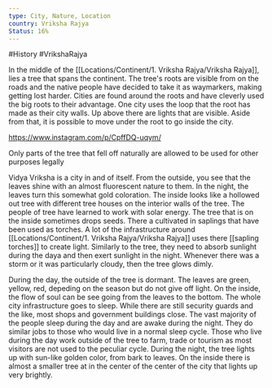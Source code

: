 ```yaml
---
type: City, Nature, Location
country: Vriksha Rajya
Status: 16%
---
```


#History  #VrikshaRajya

In the middle of the [[Locations/Continent/1. Vriksha Rajya/Vriksha Rajya]], lies a tree that spans the continent. The tree's roots are visible from on the roads and the native people have decided to take it as waymarkers, making getting lost harder. Cities are found around the roots and have cleverly used the big roots to their advantage. One city uses the loop that the root has made as their city walls. Up above there are lights that are visible. Aside from that, it is possible to move under the root to go inside the city.


https://www.instagram.com/p/CpffDQ-uqym/

Only parts of the tree that fell off naturally are allowed to be used for other purposes legally

Vidya Vriksha is a city in and of itself. From the outside, you see that the leaves shine with an almost fluorescent nature to them. In the night, the leaves turn this somewhat gold coloration. The inside looks like a hollowed out tree with different tree houses on the interior walls of the tree. The people of tree have learned to work with solar energy. The tree that is on the inside sometimes drops seeds. There a cultivated in saplings that have been used as torches. A lot of the infrastructure around [[Locations/Continent/1. Vriksha Rajya/Vriksha Rajya]] uses there [[sapling torches]] to create light. Similarly to the tree, they need to absorb sunlight during the daya and then exert sunlight in the night. Whenever there was a storm or it was particularly cloudy, then the tree glows dimly.



During the day, the outside of the tree is dormant. The leaves are green, yellow, red, depeding on the season but do not give off light. On the inside, the flow of soul can be see going from the leaves to the bottom. The whole city infrastructure goes to sleep. While there are still security guards and the like, most shops and government buildings close. The vast majority of the people sleep during the day and are awake during the night. They do similar jobs to those who would live in a normal sleep cycle.  Those who live during the day work outside of the tree to farm, trade or tourism as most visitors are not used to the peculiar cycle. 
During the night, the tree lights up with sun-like golden color, from bark to leaves. On the inside there is almost a smaller tree at in the center of the center of the city that lights up very brightly.